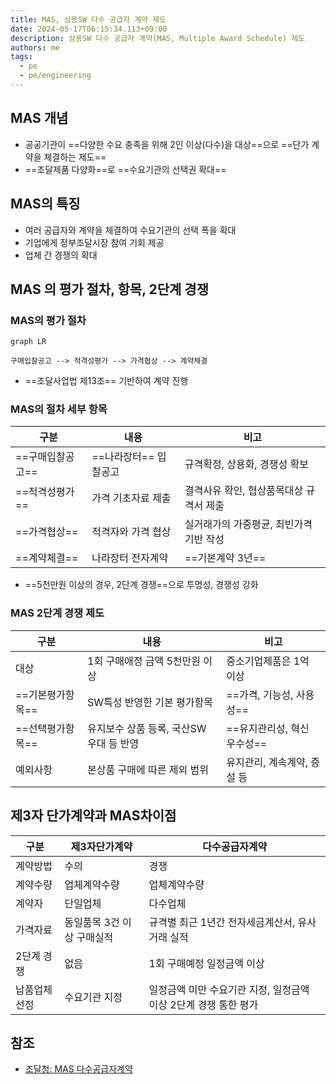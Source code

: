 ```yaml
---
title: MAS, 상용SW 다수 공급자 계약 제도
date: 2024-05-17T06:15:34.113+09:00
description: 상용SW 다수 공급자 계약(MAS, Multiple Award Schedule) 제도
authors: me
tags:
  - pe
  - pe/engineering
---
```


## MAS 개념

- 공공기관이 ==다양한 수요 충족을 위해 2인 이상(다수)을 대상==으로 ==단가 계약을 체결하는 제도==
- ==조달제품 다양화==로 ==수요기관의 선택권 확대==

## MAS의 특징

- 여러 공급자와 계약을 체결하여 수요기관의 선택 폭을 확대
- 기업에게 정부조달시장 참여 기회 제공
- 업체 간 경쟁의 확대

## MAS 의 평가 절차, 항목, 2단계 경쟁

### MAS의 평가 절차

```mermaid
graph LR

구매입찰공고 --> 적격성평가 --> 가격협상 --> 계약체결
```

- ==조달사업법 제13조== 기반하여 계약 진행

### MAS의 절차 세부 항목

| 구분       | 내용               | 비고                                    |
| ---------- | ------------------ | --------------------------------------- |
| ==구매입찰공고==   | ==나라장터== 입찰공고  | 규격확정, 상용화, 경쟁성 확보           |
| ==적격성평가== | 가격 기초자료 제출 | 결격사유 확인, 협상품목대상 규격서 제출 |
| ==가격협상==   | 적격자와 가격 협상 | 실거래가의 가중평균, 최빈가격 기반 작성 |
| ==계약체결==   | 나라장터 전자계약  | ==기본계약 3년==                            |

- ==5천만원 이상의 경우, 2단계 경쟁==으로 투명성, 경쟁성 강화

### MAS 2단계 경쟁 제도

| 구분         | 내용                                    | 비고                        |
| ------------ | --------------------------------------- | --------------------------- |
| 대상         | 1회 구매애정 금액 5천만원 이상          | 중소기업제품은 1억 이상     |
| ==기본평가항목== | SW특성 반영한 기본 평가항목             | ==가격, 기능성, 사용성==        |
| ==선택평가항목== | 유지보수 상품 등록, 국산SW 우대 등 반영 | ==유지관리성, 혁신 우수성==     |
| 예외사항     | 본상품 구매에 따른 제외 범위            | 유지관리, 계속계약, 증설 등 |

## 제3자 단가계약과 MAS차이점

| 구분          | 제3자단가계약              | 다수공급자계약                                                     |
| ------------- | -------------------------- | ------------------------------------------------------------------ |
| 계약방법      | 수의                       | 경쟁                                                               |
| 계약수량      | 업체계약수량               | 업체계약수량                                                       |
| 계약자        | 단일업체                   | 다수업체                                                           |
| 가격자료      | 동일품목 3건 이상 구매실적 | 규격별 최근 1년간 전자세금계산서, 유사 거래 실적                |
| 2단계 경쟁    | 없음                       | 1회 구매예정 일정금액 이상                                         |
| 납품업체 선정 | 수요기관 지정              | 일정금액 미만 수요기관 지정, 일정금액 이상 2단계 경쟁 통한 평가 |

## 참조

- [조달청: MAS 다수공급자계약](https://www.pps.go.kr/kor/bbs/list.do?key=01337)

